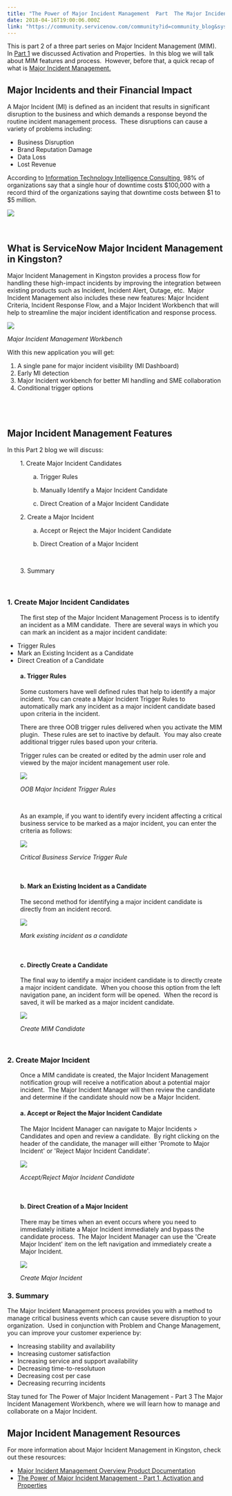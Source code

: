 ```yaml
---
title: "The Power of Major Incident Management  Part  The Major Incident Management Process"
date: 2018-04-16T19:00:06.000Z
link: "https://community.servicenow.com/community?id=community_blog&sys_id=e8787bf4dbed5fc0fc5b7a9e0f96192f"
---
```

<p>This is part 2 of a three part series on Major Incident Management (MIM).  In <a href="community?id&#61;community_blog&amp;sys_id&#61;9583147adb995b00fc5b7a9e0f961901" rel="nofollow">Part 1</a> we discussed Activation and Properties.  In this blog we will talk about MIM features and process.  However, before that, a quick recap of what is <a href="https://docs.servicenow.com/bundle/kingston-it-service-management/page/product/incident-management/concept/major-incident-management.html" rel="nofollow">Major Incident Management.</a></p>
<h2>Major Incidents and their Financial Impact</h2>
<p>A Major Incident (MI) is defined as an incident that results in significant disruption to the business and which demands a response beyond the routine incident management process.  These disruptions can cause a variety of problems including:</p>
<ul><li>Business Disruption</li><li>Brand Reputation Damage</li><li>Data Loss</li><li>Lost Revenue</li></ul>
<p>According to <a href="http://itic-corp.com/blog/2016/08/cost-of-hourly-downtime-soars-81-of-enterprises-say-it-exceeds-300k-on-average/" rel="nofollow">Information Technology Intelligence Consulting </a> 98% of organizations say that a single hour of downtime costs $100,000 with a record third of the organizations saying that downtime costs between $1 to $5 million.</p>
<p><img style="max-width: 100%; max-height: 480px;" src="0875dc3adb1d5b00fc5b7a9e0f96196e.iix" /></p>
<p> </p>
<h2>What is ServiceNow Major Incident Management in Kingston?</h2>
<p>Major Incident Management in Kingston provides a process flow for handling these high-impact incidents by improving the integration between existing products such as Incident, Incident Alert, Outage, etc.  Major Incident Management also includes these new features: Major Incident Criteria, Incident Response Flow, and a Major Incident Workbench that will help to streamline the major incident identification and response process.</p>
<p><img style="max-width: 100%; max-height: 480px;" src="e95fdd0bdbd913407b337a9e0f9619df.iix" /></p>
<p><em>Major Incident Management Workbench</em></p>
<p>With this new application you will get:</p>
<ol><li>A single pane for major incident visibility (MI Dashboard)</li><li>Early MI detection</li><li>Major Incident workbench for better MI handling and SME collaboration</li><li>Conditional trigger options</li></ol>
<h2> </h2>
<h2>Major Incident Management Features</h2>
<p>In this Part 2 blog we will discuss:</p>
<p style="padding-left: 30px;">1. Create Major Incident Candidates</p>
<p style="padding-left: 60px;">a. Trigger Rules</p>
<p style="padding-left: 60px;">b. Manually Identify a Major Incident Candidate</p>
<p style="padding-left: 60px;">c. Direct Creation of a Major Incident Candidate</p>
<p style="padding-left: 30px;">2. Create a Major Incident</p>
<p style="padding-left: 60px;">a. Accept or Reject the Major Incident Candidate</p>
<p style="padding-left: 60px;">b. Direct Creation of a Major Incident</p>
<p style="padding-left: 30px;"> </p>
<p style="padding-left: 30px;">3. Summary</p>
<p style="padding-left: 30px;"> </p>
<h3>1. Create Major Incident Candidates</h3>
<p style="padding-left: 30px;">The first step of the Major Incident Management Process is to identify an incident as a MIM candidate.  There are several ways in which you can mark an incident as a major incident candidate:</p>
<ul><li>Trigger Rules</li><li>Mark an Existing Incident as a Candidate</li><li>Direct Creation of a Candidate</li></ul>
<h4 style="padding-left: 30px;">a. Trigger Rules</h4>
<p style="padding-left: 30px;">Some customers have well defined rules that help to identify a major incident.  You can create a Major Incident Trigger Rules to automatically mark any incident as a major incident candidate based upon criteria in the incident.</p>
<p style="padding-left: 30px;">There are three OOB trigger rules delivered when you activate the MIM plugin.  These rules are set to inactive by default.  You may also create additional trigger rules based upon your criteria.</p>
<p style="padding-left: 30px;">Trigger rules can be created or edited by the admin user role and viewed by the major incident management user role.</p>
<p style="padding-left: 30px;"><img style="max-width: 100%; max-height: 480px;" src="9a6af77cdb219fc0fc5b7a9e0f9619f5.iix" /></p>
<p style="padding-left: 30px;"><em>OOB Major Incident Trigger Rules</em></p>
<p style="padding-left: 30px;"> </p>
<p style="padding-left: 30px;">As an example, if you want to identify every incident affecting a critical business service to be marked as a major incident, you can enter the criteria as follows:</p>
<p style="padding-left: 30px;"><img style="max-width: 100%; max-height: 480px;" src="05cdfb30dbe19fc0fc5b7a9e0f9619dc.iix" /></p>
<p style="padding-left: 30px;"><em>Critical Business Service Trigger Rule</em></p>
<p style="padding-left: 30px;"> </p>
<h4 style="padding-left: 30px;">b. Mark an Existing Incident as a Candidate</h4>
<p style="padding-left: 30px;">The second method for identifying a major incident candidate is directly from an incident record.</p>
<p style="padding-left: 30px;"><img style="max-width: 100%; max-height: 480px;" src="77d084cddb259fc0fc5b7a9e0f961910.iix" /></p>
<p style="padding-left: 30px;"><em>Mark existing incident as a candidate</em></p>
<p style="padding-left: 30px;"> </p>
<h4 style="padding-left: 30px;">c. Directly Create a Candidate</h4>
<p style="padding-left: 30px;">The final way to identify a major incident candidate is to directly create a major incident candidate.  When you choose this option from the left navigation pane, an incident form will be opened.  When the record is saved, it will be marked as a major incident candidate.</p>
<p style="padding-left: 30px;"><img style="max-width: 100%; max-height: 480px;" src="5343c0c5dba59fc0fc5b7a9e0f9619a0.iix" /></p>
<p style="padding-left: 30px;"><em>Create MIM Candidate</em></p>
<p style="padding-left: 30px;"> </p>
<h3>2. Create Major Incident </h3>
<p style="padding-left: 30px;">Once a MIM candidate is created, the Major Incident Management notification group will receive a notification about a potential major incident.  The Major Incident Manager will then review the candidate and determine if the candidate should now be a Major Incident.  </p>
<h4 style="padding-left: 30px;">a. Accept or Reject the Major Incident Candidate</h4>
<p style="padding-left: 30px;">The Major Incident Manager can navigate to Major Incidents &gt; Candidates and open and review a candidate.  By right clicking on the header of the candidate, the manager will either &#39;Promote to Major Incident&#39; or &#39;Reject Major Incident Candidate&#39;.</p>
<p style="padding-left: 30px;"><em><img style="max-width: 100%; max-height: 480px;" src="b8798c8ddba99fc0fc5b7a9e0f9619c7.iix" /></em></p>
<p style="padding-left: 30px;"><em>Accept/Reject Major Incident Candidate</em></p>
<p style="padding-left: 30px;"> <strong></strong></p>
<h4 style="padding-left: 30px;">b. Direct Creation of a Major Incident</h4>
<p style="padding-left: 30px;">There may be times when an event occurs where you need to immediately initiate a Major Incident immediately and bypass the candidate process.  The Major Incident Manager can use the &#39;Create Major Incident&#39; item on the left navigation and immediately create a Major Incident.</p>
<p style="padding-left: 30px;"><img style="max-width: 100%; max-height: 480px;" src="e56a4c05dbe99fc0fc5b7a9e0f9619ff.iix" /></p>
<p style="padding-left: 30px;"><em>Create Major Incident</em></p>
<h3>3. Summary</h3>
<p>The Major Incident Management process provides you with a method to manage critical business events which can cause severe disruption to your organization.  Used in conjunction with Problem and Change Management, you can improve your customer experience by:</p>
<ul><li>Increasing stability and availability</li><li>Increasing customer satisfaction</li><li>Increasing service and support availability</li><li>Decreasing time-to-resolutuon</li><li>Decreasing cost per case</li><li>Decreasing recurring incidents</li></ul>
<p>Stay tuned for The Power of Major Incident Management - Part 3 The Major Incident Management Workbench, where we will learn how to manage and collaborate on a Major Incident.</p>
<h2>Major Incident Management Resources</h2>
<p>For more information about Major Incident Management in Kingston, check out these resources:</p>
<ul><li><a href="https://docs.servicenow.com/bundle/kingston-it-service-management/page/product/incident-management/concept/major-incident-management.html" rel="nofollow">Major Incident Management Overview Product Documentation</a></li><li><a href="community?id&#61;community_blog&amp;sys_id&#61;9583147adb995b00fc5b7a9e0f961901" rel="nofollow">The Power of Major Incident Management - Part 1, Activation and Properties</a></li></ul>